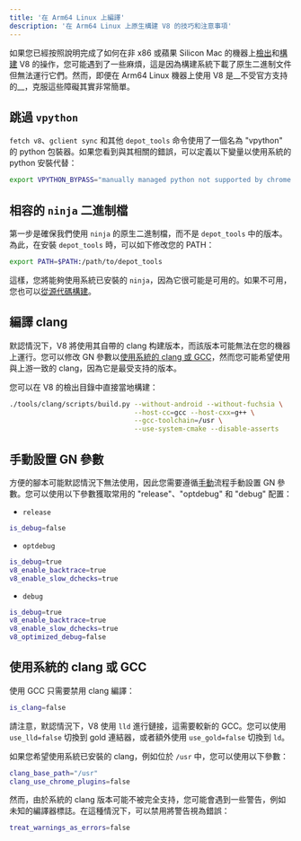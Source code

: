 ```yaml
---
title: '在 Arm64 Linux 上編譯'
description: '在 Arm64 Linux 上原生構建 V8 的技巧和注意事項'
---
```

如果您已經按照說明完成了如何在非 x86 或蘋果 Silicon Mac 的機器上[檢出](/docs/source-code)和[構建](/docs/build-gn) V8 的操作，您可能遇到了一些麻煩，這是因為構建系統下載了原生二進制文件但無法運行它們。然而，即便在 Arm64 Linux 機器上使用 V8 是__不受官方支持的__，克服這些障礙其實非常簡單。

## 跳過 `vpython`

`fetch v8`、`gclient sync` 和其他 `depot_tools` 命令使用了一個名為 "vpython" 的 python 包裝器。如果您看到與其相關的錯誤，可以定義以下變量以使用系統的 python 安裝代替：

```bash
export VPYTHON_BYPASS="manually managed python not supported by chrome operations"
```

## 相容的 `ninja` 二進制檔

第一步是確保我們使用 `ninja` 的原生二進制檔，而不是 `depot_tools` 中的版本。為此，在安裝 `depot_tools` 時，可以如下修改您的 PATH：

```bash
export PATH=$PATH:/path/to/depot_tools
```

這樣，您將能夠使用系統已安裝的 `ninja`，因為它很可能是可用的。如果不可用，您也可以[從源代碼構建](https://github.com/ninja-build/ninja#building-ninja-itself)。

## 編譯 clang

默認情況下，V8 將使用其自帶的 clang 构建版本，而該版本可能無法在您的機器上運行。您可以修改 GN 參數以[使用系統的 clang 或 GCC](#system_clang_gcc)，然而您可能希望使用與上游一致的 clang，因為它是最受支持的版本。

您可以在 V8 的檢出目錄中直接當地構建：

```bash
./tools/clang/scripts/build.py --without-android --without-fuchsia \
                               --host-cc=gcc --host-cxx=g++ \
                               --gcc-toolchain=/usr \
                               --use-system-cmake --disable-asserts
```

## 手動設置 GN 參數

方便的腳本可能默認情況下無法使用，因此您需要遵循[手動](/docs/build-gn#gn)流程手動設置 GN 參數。您可以使用以下參數獲取常用的 "release"、"optdebug" 和 "debug" 配置：

- `release`

```bash
is_debug=false
```

- `optdebug`

```bash
is_debug=true
v8_enable_backtrace=true
v8_enable_slow_dchecks=true
```

- `debug`

```bash
is_debug=true
v8_enable_backtrace=true
v8_enable_slow_dchecks=true
v8_optimized_debug=false
```

## 使用系統的 clang 或 GCC

使用 GCC 只需要禁用 clang 編譯：

```bash
is_clang=false
```

請注意，默認情況下，V8 使用 `lld` 進行鏈接，這需要較新的 GCC。您可以使用 `use_lld=false` 切換到 gold 連結器，或者額外使用 `use_gold=false` 切換到 `ld`。

如果您希望使用系統已安裝的 clang，例如位於 `/usr` 中，您可以使用以下參數：

```bash
clang_base_path="/usr"
clang_use_chrome_plugins=false
```

然而，由於系統的 clang 版本可能不被完全支持，您可能會遇到一些警告，例如未知的編譯器標誌。在這種情況下，可以禁用將警告視為錯誤：

```bash
treat_warnings_as_errors=false
```
